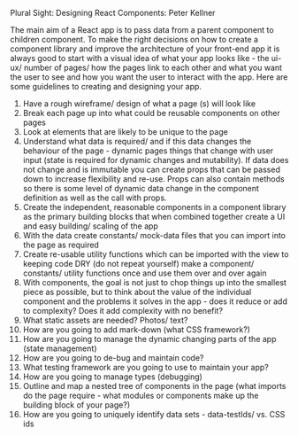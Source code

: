 Plural Sight: Designing React Components: Peter Kellner

The main aim of a React app is to pass data from a parent component to children component. To make the right decisions on how to create a component library and improve the architecture of your front-end app it is always good to start with a visual idea of what your app looks like - the ui-ux/ number of pages/ how the pages link to each other and what you want the user to see and how you want the user to interact with the app. Here are some guidelines to creating and designing your app.

1. Have a rough wireframe/ design of what a page (s) will look like
2. Break each page up into what could be reusable components on other pages
3. Look at elements that are likely to be unique to the page
4. Understand what data is required/ and if this data changes the behaviour of the page - dynamic pages things that change with user input (state is required for dynamic changes and mutability). If data does not change and is immutable you can create props that can be passed down to increase flexibility and re-use. Props can also contain methods so there is some level of dynamic data change in the component definition as well as the call with props.
5. Create the independent, reasonable components in a component library as the primary building blocks that when combined together create a UI and easy building/ scaling of the app
6. With the data create constants/ mock-data files that you can import into the page as required
7. Create re-usable utility functions which can be imported with the view to keeping code DRY (do not repeat yourself) make a component/ constants/ utility functions once and use them over and over again
8. With components, the goal is not just to chop things up into the smallest piece as possible, but to think about the value of the individual component and the problems it solves in the app - does it reduce or add to complexity? Does it add complexity with no benefit?
9. What static assets are needed? Photos/ text?
10. How are you going to add mark-down (what CSS framework?)
11. How are you going to manage the dynamic changing parts of the app (state management)
12. How are you going to de-bug and maintain code?
13. What testing framework are you going to use to maintain your app?
14. How are you going to manage types (debugging)
15. Outline and map a nested tree of components in the page (what imports do the page require - what modules or components make up the building block of your page?)
16. How are you going to uniquely identify data sets - data-testIds/ vs. CSS ids
